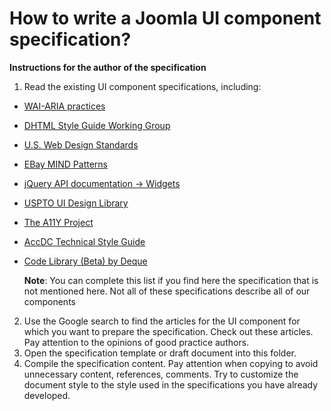 # How to write a Joomla UI component specification?
**Instructions for the author of the specification**

1. Read the existing UI component specifications, including:
- [WAI-ARIA practices](https://www.w3.org/TR/wai-aria-practices-1.1)
- [DHTML Style Guide Working Group](http://access.aol.com/dhtml-style-guide-working-group/)
- [U.S. Web Design Standards](https://standards.usa.gov/components/)
- [EBay MIND Patterns](https://ebay.gitbooks.io/mindpatterns/content/)
- [jQuery API documentation -> Widgets](http://api.jqueryui.com/category/widgets/)
- [USPTO UI Design Library](http://uspto.github.io/designpatterns/1.x/docs/index.html)
- [The A11Y Project](http://a11yproject.com/patterns.html)
- [AccDC Technical Style Guide](http://whatsock.com/tsg/)
- [Code Library (Beta) by Deque](https://dequeuniversity.com/library/)
   
   **Note**:
   You can complete this list if you find here the specification that is not mentioned here.
   Not all of these specifications describe all of our components

2. Use the Google search to find the articles for the UI component for which you want to prepare the specification. Check out these articles. Pay attention to the opinions of good practice authors.
3. Open the specification template or draft document into this folder.
4. Compile the specification content. Pay attention when copying to avoid unnecessary content, references, comments. Try to customize the document style to the style used in the specifications you have already developed.
